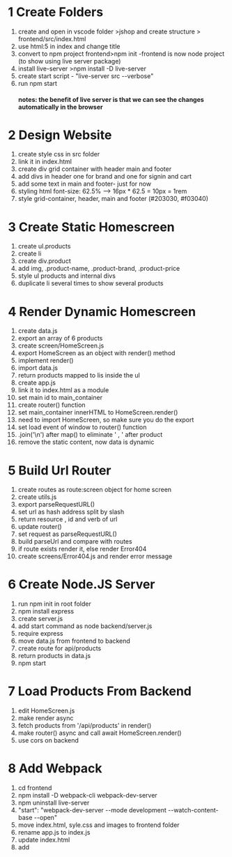 # 1 Create Folders
1. create and open in vscode folder >jshop and create structure > frontend/src/index.html 
2. use html:5 in index and change title
3. convert to npm project frontend>npm init  -frontend is now node project  (to show using live server package)
4. install live-server >npm install -D live-server
5. create start script - "live-server src --verbose"
6. run npm start
   #### notes: the benefit of live server is that we can see the changes automatically in the browser

# 2 Design Website
1. create style css in src folder
2. link it in index.html
3. create div grid container with header main and footer
4. add divs in header one for brand and one for signin and cart 
5. add some text in main and footer- just for now
6. styling html font-size: 62.5% --> 16px * 62.5 = 10px = 1rem  
7. style grid-container, header, main and footer (#203030, #f03040)

# 3 Create Static Homescreen
1. create ul.products
2. create li
3. create div.product
4. add img, .product-name, .product-brand, .product-price
5. style ul products and internal divs
6. duplicate li several times to show several products

# 4 Render Dynamic Homescreen
1. create data.js
2. export an array of 6 products
3. create screen/HomeScreen.js
4. export HomeScreen as an object with render() method
5. implement render()
6. import data.js
7. return products mapped to lis inside the ul
8. create app.js
9. link it to index.html as a module
10. set main id to main_container
11. create router() function
12. set main_container innerHTML to HomeScreen.render()
13. need to import HomeScreen, so make sure you do the export
14. set load event of window to router() function 
15. .join('\n') after map() to eliminate ' , ' after product
16. remove the static content, now data is dynamic

# 5 Build Url Router
1. create routes as route:screen object for home screen
2. create utils.js
3. export parseRequestURL()
4. set url as hash address split by slash
5. return resource , id and verb of url
6. update router()
7. set request as parseRequestURL()
8. build parseUrl and compare with routes
9. if route exists render it, else render Error404
10. create screens/Error404.js and render error message


# 6 Create Node.JS Server

1. run npm init in root folder
2. npm install express
3. create server.js
4. add start command as node backend/server.js
5. require express
6. move data.js from frontend to backend
7. create route for api/products
8. return products in data.js
9. npm start

# 7 Load Products From Backend
1. edit HomeScreen.js
2. make render async
3. fetch products from '/api/products' in render()
4. make router() async and call await HomeScreen.render()
5. use cors on backend

# 8 Add Webpack
1. cd frontend
2. npm install -D webpack-cli webpack-dev-server
3. npm uninstall live-server
4. "start": "webpack-dev-server --mode development --watch-content-base --open"
5. move index.html, syle.css and images to frontend folder
6. rename app.js to index.js
7. update index.html
8. add <script src='main.js'><script> before <body>
9. npm start
10. npm install axios
11. change fetch to axios in HomeScreen.js

# 9 Install Babel For ES6 Syntax
1. npm install -d @babel/core @babel/cli @babel/node @babel/preset-env
2. create babel.rc and set presets to @babel/preset-env and targets node current
3. npm install -D nodemon
4. set start: nodemon --watch backend --exec babel-node backend/server.js
5. convert require to import in server.js
6. npm start

# 10 Enable Code Linting
1. npm install -D eslint
2. search eslint in extensions and see if installed
3. configuration - create .eslintrs.js and module.exports ={ env: {browser:true, node:true, es2020:true}, extends:['airbnb-base'], parserOptions:{
    sourceType:"module",
    ecmaVersion:11
}}
4. install devs dep eslint-config-airbnb-base and eslint-plugin-import
5. example to add rules section in .eslintrc.js and after comma add rules:{ 'no-console':0}
6. to change settingsv: ctrl+shift+p ->type json ->preferences and add "editor.formatOnSave":true, and 
   "editor.codeActionOnSave":{"source.fixAll.eslint":true}
